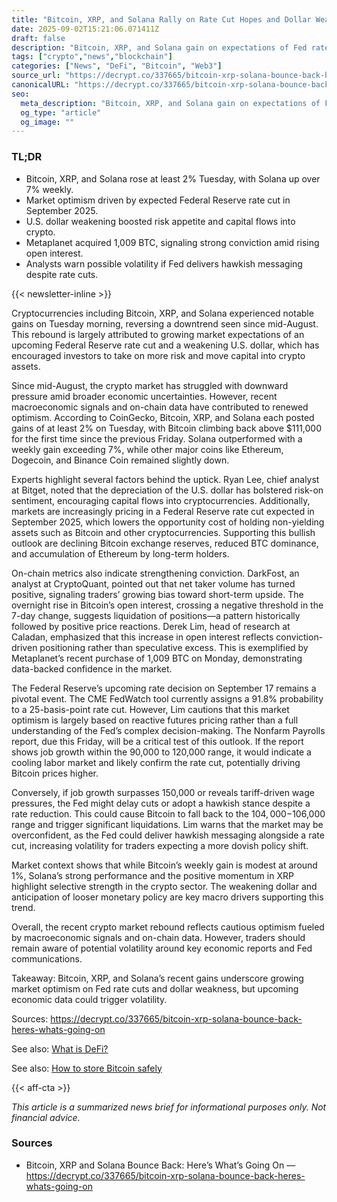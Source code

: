 ```yaml
---
title: "Bitcoin, XRP, and Solana Rally on Rate Cut Hopes and Dollar Weakness"
date: 2025-09-02T15:21:06.071411Z
draft: false
description: "Bitcoin, XRP, and Solana gain on expectations of Fed rate cuts, dollar weakness, and increased market conviction in crypto assets."
tags: ["crypto","news","blockchain"]
categories: ["News", "DeFi", "Bitcoin", "Web3"]
source_url: "https://decrypt.co/337665/bitcoin-xrp-solana-bounce-back-heres-whats-going-on"
canonicalURL: "https://decrypt.co/337665/bitcoin-xrp-solana-bounce-back-heres-whats-going-on"
seo:
  meta_description: "Bitcoin, XRP, and Solana gain on expectations of Fed rate cuts, dollar weakness, and increased market conviction in crypto assets."
  og_type: "article"
  og_image: ""
---
```


### TL;DR
- Bitcoin, XRP, and Solana rose at least 2% Tuesday, with Solana up over 7% weekly.
- Market optimism driven by expected Federal Reserve rate cut in September 2025.
- U.S. dollar weakening boosted risk appetite and capital flows into crypto.
- Metaplanet acquired 1,009 BTC, signaling strong conviction amid rising open interest.
- Analysts warn possible volatility if Fed delivers hawkish messaging despite rate cuts.

{{< newsletter-inline >}}

Cryptocurrencies including Bitcoin, XRP, and Solana experienced notable gains on Tuesday morning, reversing a downtrend seen since mid-August. This rebound is largely attributed to growing market expectations of an upcoming Federal Reserve rate cut and a weakening U.S. dollar, which has encouraged investors to take on more risk and move capital into crypto assets.

Since mid-August, the crypto market has struggled with downward pressure amid broader economic uncertainties. However, recent macroeconomic signals and on-chain data have contributed to renewed optimism. According to CoinGecko, Bitcoin, XRP, and Solana each posted gains of at least 2% on Tuesday, with Bitcoin climbing back above $111,000 for the first time since the previous Friday. Solana outperformed with a weekly gain exceeding 7%, while other major coins like Ethereum, Dogecoin, and Binance Coin remained slightly down.

Experts highlight several factors behind the uptick. Ryan Lee, chief analyst at Bitget, noted that the depreciation of the U.S. dollar has bolstered risk-on sentiment, encouraging capital flows into cryptocurrencies. Additionally, markets are increasingly pricing in a Federal Reserve rate cut expected in September 2025, which lowers the opportunity cost of holding non-yielding assets such as Bitcoin and other cryptocurrencies. Supporting this bullish outlook are declining Bitcoin exchange reserves, reduced BTC dominance, and accumulation of Ethereum by long-term holders.

On-chain metrics also indicate strengthening conviction. DarkFost, an analyst at CryptoQuant, pointed out that net taker volume has turned positive, signaling traders’ growing bias toward short-term upside. The overnight rise in Bitcoin’s open interest, crossing a negative threshold in the 7-day change, suggests liquidation of positions—a pattern historically followed by positive price reactions. Derek Lim, head of research at Caladan, emphasized that this increase in open interest reflects conviction-driven positioning rather than speculative excess. This is exemplified by Metaplanet’s recent purchase of 1,009 BTC on Monday, demonstrating data-backed confidence in the market.

The Federal Reserve’s upcoming rate decision on September 17 remains a pivotal event. The CME FedWatch tool currently assigns a 91.8% probability to a 25-basis-point rate cut. However, Lim cautions that this market optimism is largely based on reactive futures pricing rather than a full understanding of the Fed’s complex decision-making. The Nonfarm Payrolls report, due this Friday, will be a critical test of this outlook. If the report shows job growth within the 90,000 to 120,000 range, it would indicate a cooling labor market and likely confirm the rate cut, potentially driving Bitcoin prices higher.

Conversely, if job growth surpasses 150,000 or reveals tariff-driven wage pressures, the Fed might delay cuts or adopt a hawkish stance despite a rate reduction. This could cause Bitcoin to fall back to the $104,000-$106,000 range and trigger significant liquidations. Lim warns that the market may be overconfident, as the Fed could deliver hawkish messaging alongside a rate cut, increasing volatility for traders expecting a more dovish policy shift.

Market context shows that while Bitcoin’s weekly gain is modest at around 1%, Solana’s strong performance and the positive momentum in XRP highlight selective strength in the crypto sector. The weakening dollar and anticipation of looser monetary policy are key macro drivers supporting this trend.

Overall, the recent crypto market rebound reflects cautious optimism fueled by macroeconomic signals and on-chain data. However, traders should remain aware of potential volatility around key economic reports and Fed communications.

Takeaway: Bitcoin, XRP, and Solana’s recent gains underscore growing market optimism on Fed rate cuts and dollar weakness, but upcoming economic data could trigger volatility.

Sources: https://decrypt.co/337665/bitcoin-xrp-solana-bounce-back-heres-whats-going-on

See also: [What is DeFi?](/pages/what-is-defi/)

See also: [How to store Bitcoin safely](/pages/how-to-store-bitcoin-safely/)

{{< aff-cta >}}

_This article is a summarized news brief for informational purposes only. Not financial advice._

### Sources
- Bitcoin, XRP and Solana Bounce Back: Here’s What’s Going On — https://decrypt.co/337665/bitcoin-xrp-solana-bounce-back-heres-whats-going-on

